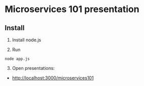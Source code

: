 Microservices 101 presentation
==============================

## Install

1) Install node.js

2) Run

`node app.js`

3) Open presentations:

- <http://localhost:3000/microservices101>

